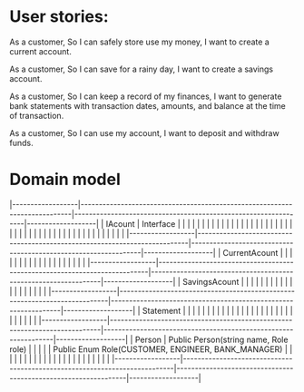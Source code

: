 # User stories:

As a customer,
So I can safely store use my money,
I want to create a current account.

As a customer,
So I can save for a rainy day,
I want to create a savings account.

As a customer,
So I can keep a record of my finances,
I want to generate bank statements with transaction dates, amounts, and balance at the time of transaction.

As a customer,
So I can use my account,
I want to deposit and withdraw funds.




# Domain model

|------------------|---------------------------------------------------------------------------|----------------------------------------------------------------|-------------------|
| IAcount          | Interface                                                                 |                                                                |                   |
|                  |                                                                           |                                                                |                   |
|                  |                                                                           |                                                                |                   |
|                  |                                                                           |                                                                |                   |
|                  |                                                                           |                                                                |                   |
|                  |                                                                           |                                                                |                   |
|                  |                                                                           |                                                                |                   |
|                  |                                                                           |                                                                |                   |
|                  |                                                                           |                                                                |                   |
|                  |                                                                           |                                                                |                   |
|------------------|---------------------------------------------------------------------------|----------------------------------------------------------------|-------------------|
| CurrentAcount    |                                                                           |                                                                |                   |
|                  |                                                                           |                                                                |                   |
|                  |                                                                           |                                                                |                   |
|                  |                                                                           |                                                                |                   |
|------------------|---------------------------------------------------------------------------|----------------------------------------------------------------|-------------------|
| SavingsAcount    |                                                                           |                                                                |                   |
|                  |                                                                           |                                                                |                   |
|                  |                                                                           |                                                                |                   |
|                  |                                                                           |                                                                |                   |
|------------------|---------------------------------------------------------------------------|----------------------------------------------------------------|-------------------|
| Statement        |                                                                           |                                                                |                   |
|                  |                                                                           |                                                                |                   |
|                  |                                                                           |                                                                |                   |
|                  |                                                                           |                                                                |                   |
|                  |                                                                           |                                                                |                   |
|                  |                                                                           |                                                                |                   |
|------------------|---------------------------------------------------------------------------|----------------------------------------------------------------|-------------------|
| Person           | Public Person(string name, Role role)                                     |                                                                |                   |
|                  | Public Enum Role(CUSTOMER, ENGINEER, BANK_MANAGER)                        |                                                                |                   |
|                  |                                                                           |                                                                |                   |
|                  |                                                                           |                                                                |                   |
|                  |                                                                           |                                                                |                   |
|                  |                                                                           |                                                                |                   |
|------------------|---------------------------------------------------------------------------|----------------------------------------------------------------|-------------------|